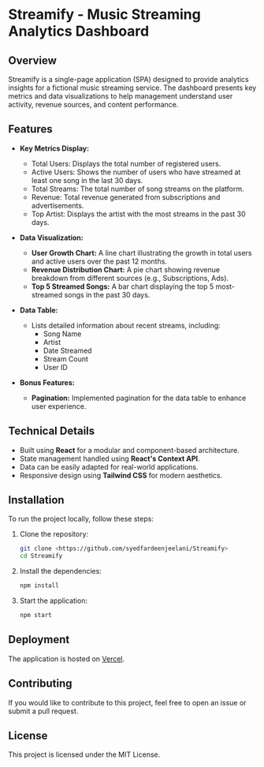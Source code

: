 # Streamify - Music Streaming Analytics Dashboard

## Overview
Streamify is a single-page application (SPA) designed to provide analytics insights for a fictional music streaming service. The dashboard presents key metrics and data visualizations to help management understand user activity, revenue sources, and content performance.

## Features
- **Key Metrics Display:**
  - Total Users: Displays the total number of registered users.
  - Active Users: Shows the number of users who have streamed at least one song in the last 30 days.
  - Total Streams: The total number of song streams on the platform.
  - Revenue: Total revenue generated from subscriptions and advertisements.
  - Top Artist: Displays the artist with the most streams in the past 30 days.

- **Data Visualization:**
  - **User Growth Chart:** A line chart illustrating the growth in total users and active users over the past 12 months.
  - **Revenue Distribution Chart:** A pie chart showing revenue breakdown from different sources (e.g., Subscriptions, Ads).
  - **Top 5 Streamed Songs:** A bar chart displaying the top 5 most-streamed songs in the past 30 days.

- **Data Table:**
  - Lists detailed information about recent streams, including:
    - Song Name
    - Artist
    - Date Streamed
    - Stream Count
    - User ID

- **Bonus Features:**
  - **Pagination:** Implemented pagination for the data table to enhance user experience.

## Technical Details
- Built using **React** for a modular and component-based architecture.
- State management handled using **React's Context API**.
- Data  can be easily adapted for real-world applications.
- Responsive design using **Tailwind CSS** for modern aesthetics.

## Installation
To run the project locally, follow these steps:

1. Clone the repository:
   ```bash
   git clone <https://github.com/syedfardeenjeelani/Streamify>
   cd Streamify
   ```

2. Install the dependencies:
   ```bash
   npm install
   ```

3. Start the application:
   ```bash
   npm start
   ```

## Deployment
The application is hosted on [Vercel](<your-vercel-link>).



## Contributing
If you would like to contribute to this project, feel free to open an issue or submit a pull request.

## License
This project is licensed under the MIT License.
